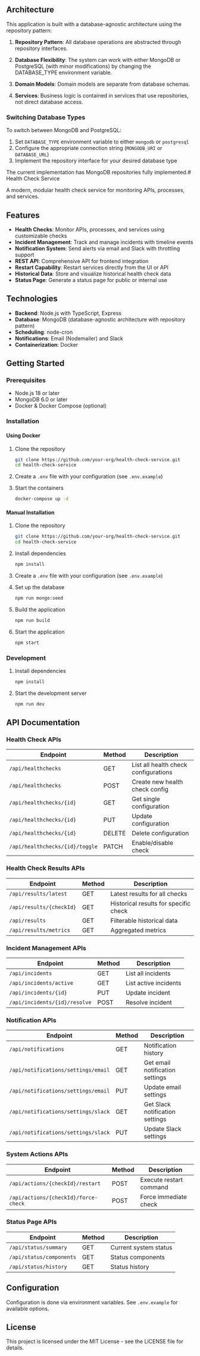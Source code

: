 ## Architecture

This application is built with a database-agnostic architecture using the repository pattern:

1. **Repository Pattern**: All database operations are abstracted through repository interfaces.

2. **Database Flexibility**: The system can work with either MongoDB or PostgreSQL (with minor modifications) by changing the DATABASE_TYPE environment variable.

3. **Domain Models**: Domain models are separate from database schemas.

4. **Services**: Business logic is contained in services that use repositories, not direct database access.

### Switching Database Types

To switch between MongoDB and PostgreSQL:

1. Set `DATABASE_TYPE` environment variable to either `mongodb` or `postgresql`
2. Configure the appropriate connection string (`MONGODB_URI` or `DATABASE_URL`)
3. Implement the repository interface for your desired database type

The current implementation has MongoDB repositories fully implemented.# Health Check Service

A modern, modular health check service for monitoring APIs, processes, and services.

## Features

- **Health Checks**: Monitor APIs, processes, and services using customizable checks
- **Incident Management**: Track and manage incidents with timeline events
- **Notification System**: Send alerts via email and Slack with throttling support
- **REST API**: Comprehensive API for frontend integration
- **Restart Capability**: Restart services directly from the UI or API
- **Historical Data**: Store and visualize historical health check data
- **Status Page**: Generate a status page for public or internal use

## Technologies

- **Backend**: Node.js with TypeScript, Express
- **Database**: MongoDB (database-agnostic architecture with repository pattern)
- **Scheduling**: node-cron
- **Notifications**: Email (Nodemailer) and Slack
- **Containerization**: Docker

## Getting Started

### Prerequisites

- Node.js 18 or later
- MongoDB 6.0 or later
- Docker & Docker Compose (optional)

### Installation

#### Using Docker

1. Clone the repository
   ```bash
   git clone https://github.com/your-org/health-check-service.git
   cd health-check-service
   ```

2. Create a `.env` file with your configuration (see `.env.example`)

3. Start the containers
   ```bash
   docker-compose up -d
   ```

#### Manual Installation

1. Clone the repository
   ```bash
   git clone https://github.com/your-org/health-check-service.git
   cd health-check-service
   ```

2. Install dependencies
   ```bash
   npm install
   ```

3. Create a `.env` file with your configuration (see `.env.example`)

4. Set up the database
   ```bash
   npm run mongo:seed
   ```

5. Build the application
   ```bash
   npm run build
   ```

6. Start the application
   ```bash
   npm start
   ```

### Development

1. Install dependencies
   ```bash
   npm install
   ```

2. Start the development server
   ```bash
   npm run dev
   ```

## API Documentation

### Health Check APIs

| Endpoint | Method | Description |
|----------|--------|-------------|
| `/api/healthchecks` | GET | List all health check configurations |
| `/api/healthchecks` | POST | Create new health check config |
| `/api/healthchecks/{id}` | GET | Get single configuration |
| `/api/healthchecks/{id}` | PUT | Update configuration |
| `/api/healthchecks/{id}` | DELETE | Delete configuration |
| `/api/healthchecks/{id}/toggle` | PATCH | Enable/disable check |

### Health Check Results APIs

| Endpoint | Method | Description |
|----------|--------|-------------|
| `/api/results/latest` | GET | Latest results for all checks |
| `/api/results/{checkId}` | GET | Historical results for specific check |
| `/api/results` | GET | Filterable historical data |
| `/api/results/metrics` | GET | Aggregated metrics |

### Incident Management APIs

| Endpoint | Method | Description |
|----------|--------|-------------|
| `/api/incidents` | GET | List all incidents |
| `/api/incidents/active` | GET | List active incidents |
| `/api/incidents/{id}` | PUT | Update incident |
| `/api/incidents/{id}/resolve` | POST | Resolve incident |

### Notification APIs

| Endpoint | Method | Description |
|----------|--------|-------------|
| `/api/notifications` | GET | Notification history |
| `/api/notifications/settings/email` | GET | Get email notification settings |
| `/api/notifications/settings/email` | PUT | Update email settings |
| `/api/notifications/settings/slack` | GET | Get Slack notification settings |
| `/api/notifications/settings/slack` | PUT | Update Slack settings |

### System Actions APIs

| Endpoint | Method | Description |
|----------|--------|-------------|
| `/api/actions/{checkId}/restart` | POST | Execute restart command |
| `/api/actions/{checkId}/force-check` | POST | Force immediate check |

### Status Page APIs

| Endpoint | Method | Description |
|----------|--------|-------------|
| `/api/status/summary` | GET | Current system status |
| `/api/status/components` | GET | Status components |
| `/api/status/history` | GET | Status history |

## Configuration

Configuration is done via environment variables. See `.env.example` for available options.

## License

This project is licensed under the MIT License - see the LICENSE file for details.